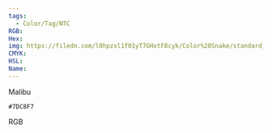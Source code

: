 ```yaml
---
tags:
  - Color/Tag/NTC
RGB:
Hex:
img: https://filedn.com/l0hpzxl1f01yT7GHxtF8cyk/Color%20Snake/standard_csv_to_svg//7DC8F7.svg
CMYK:
HSL:
Name:
---
```

Malibu
```palette
#7DC8F7
```
RGB
